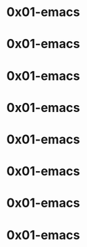 # 0x01-emacs
# 0x01-emacs
# 0x01-emacs
# 0x01-emacs
# 0x01-emacs
# 0x01-emacs
# 0x01-emacs
# 0x01-emacs
